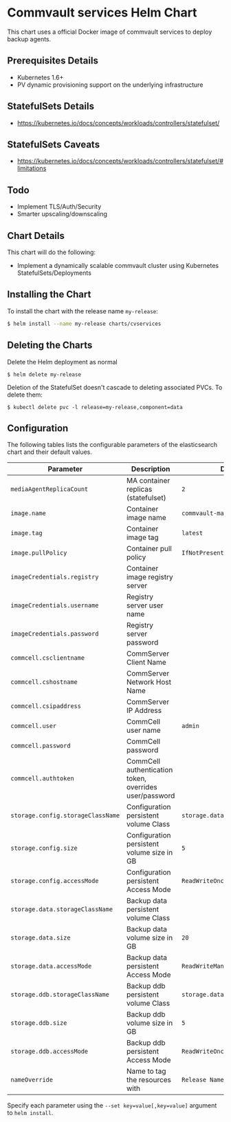 # Commvault services Helm Chart

This chart uses a official Docker image of commvault services to deploy backup agents.

## Prerequisites Details

* Kubernetes 1.6+
* PV dynamic provisioning support on the underlying infrastructure

## StatefulSets Details
* https://kubernetes.io/docs/concepts/workloads/controllers/statefulset/

## StatefulSets Caveats
* https://kubernetes.io/docs/concepts/workloads/controllers/statefulset/#limitations

## Todo

* Implement TLS/Auth/Security
* Smarter upscaling/downscaling

## Chart Details
This chart will do the following:

* Implement a dynamically scalable commvault cluster using Kubernetes StatefulSets/Deployments

## Installing the Chart

To install the chart with the release name `my-release`:

```bash
$ helm install --name my-release charts/cvservices
```

## Deleting the Charts

Delete the Helm deployment as normal

```
$ helm delete my-release
```

Deletion of the StatefulSet doesn't cascade to deleting associated PVCs. To delete them:

```
$ kubectl delete pvc -l release=my-release,component=data
```

## Configuration

The following tables lists the configurable parameters of the elasticsearch chart and their default values.

|                 Parameter                 |                             Description                             |                       Default                       |
| ----------------------------------------- | ------------------------------------------------------------------- | --------------------------------------------------- |
| `mediaAgentReplicaCount`                  | MA container replicas (statefulset)                                 | `2`                                                 |
| `image.name`                              | Container image name                                                | `commvault-ma`                                      |
| `image.tag`                               | Container image tag                                                 | `latest`                                            |
| `image.pullPolicy`                        | Container pull policy                                               | `IfNotPresent`                                      |
| `imageCredentials.registry`               | Container image registry server                                     |                                                     |
| `imageCredentials.username`               | Registry server user name                                           |                                                     |
| `imageCredentials.password`               | Registry server password                                            |                                                     |
| `commcell.csclientname`                   | CommServer Client Name                                              |                                                     |
| `commcell.cshostname`                     | CommServer Network Host Name                                        |                                                     |
| `commcell.csipaddress`                    | CommServer IP Address                                               |                                                     |
| `commcell.user`                           | CommCell user name                                                  | `admin`                                             |
| `commcell.password`                       | CommCell password                                                   |                                                     |
| `commcell.authtoken`                      | CommCell authentication token, overrides user/password              |                                                     |
| `storage.config.storageClassName`         | Configuration persistent volume Class                               | `storage.data.storageClassNmae`                     |
| `storage.config.size`                     | Configuration persistent volume size in GB                          | `5`                                                 |
| `storage.config.accessMode`               | Configuration persistent Access Mode                                | `ReadWriteOnce`                                     |
| `storage.data.storageClassName`           | Backup data persistent volume Class                                 |                                                     |
| `storage.data.size`                       | Backup data volume size in GB                                       | `20`                                                |
| `storage.data.accessMode`                 | Backup data persistent Access Mode                                  | `ReadWriteMany`                                     |
| `storage.ddb.storageClassName`            | Backup ddb persistent volume Class                                  | `storage.data.storageClassNmae`                     |
| `storage.ddb.size`                        | Backup ddb volume size in GB                                        | `5`                                                 |
| `storage.ddb.accessMode`                  | Backup ddb persistent Access Mode                                   | `ReadWriteOnce`                                     |
| `nameOverride`                            | Name to tag the resources with                                      | `Release Name`                                      | 

Specify each parameter using the `--set key=value[,key=value]` argument to `helm install`.


